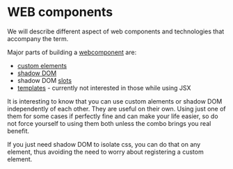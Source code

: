 # WEB components 

We will describe different aspect of web components and technologies that accompany the term.

Major parts of building a [webcomponent](https://developer.mozilla.org/en-US/docs/Web/API/Web_components) are:

- [custom elements](https://developer.mozilla.org/en-US/docs/Web/API/Web_components/Using_custom_elements)
- [shadow DOM](https://developer.mozilla.org/en-US/docs/Web/API/Web_components/Using_shadow_DOM) 
- shadow DOM [slots](https://developer.mozilla.org/en-US/docs/Web/API/HTMLSlotElement)
- [templates](https://developer.mozilla.org/en-US/docs/Web/API/Web_components/Using_templates_and_slots) - currently not interested in those while using JSX

It is interesting to know that you can use custom alements or shadow DOM independently of each other.
They are useful on their own. Using just one of them for some cases if perfectly fine and can 
make your life easier, so do not force yourself to using them both unless the combo brings you real benefit.

If you just need shadow DOM to isolate css, you can do that on any element, thus avoiding the need to worry
about registering a custom element.


